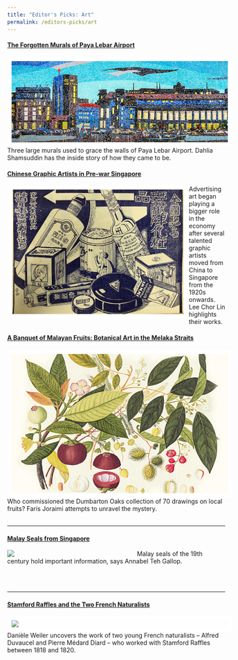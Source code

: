```yaml
---
title: "Editor's Picks: Art"
permalink: /editors-picks/art
---
```

#### [The Forgotten Murals of Paya Lebar Airport](https://biblioasia.nlb.gov.sg/vol-17/issue-2/jul-sep-2021/murals)
<img src=" /images/vol-17-issue-2/murals/Mural_Main2.jpg"  style="float:left; width:500px; height:auto;  border:10px solid #FFFFFF; class=responsive"> <style>
.responsive {max-width: 100%  height: auto;} </style> Three large murals used to grace the walls of Paya Lebar Airport. Dahlia Shamsuddin has the inside story of how they came to be.
<br>
#### [Chinese Graphic Artists in Pre-war Singapore](https://biblioasia.nlb.gov.sg/vol-17/issue-2/jul-sep-2021/chinese-artists)<br>
<img src="/images/vol-17-issue-2/chinesegraphic/ChineseGraphic_Main.jpg"  style="float:left; width:400px;height:auto; border:10px solid #FFFFFF" class="responsive"> Advertising art began playing a bigger role in the economy after several talented graphic artists moved from China to Singapore from the 1920s onwards. Lee Chor Lin highlights their works.
<br>
#### [A Banquet of Malayan Fruits: Botanical Art in the Melaka Straits](https://biblioasia.nlb.gov.sg/vol-17/issue-1/apr-jun-2021/malayan-fruits)
<img src="/images/Vol-17-issue-1/malayan-fruits/mangosteens.jpg" style="float:left; width:500px; height:auto; border:10px solid #FFFFFF">Who commissioned the Dumbarton Oaks collection of 70 drawings on local fruits? Faris Joraimi attempts to unravel the mystery.<br>
<br>

 <hr>

#### [Malay Seals from Singapore](https://biblioasia.nlb.gov.sg/vol-16/issue-1/apr-jun-2020/malay-seals)

<img src="/images/Vol-16-issue-1/malay-seals/sultan-ali.png" style="float:left; width:300px; height:auto;">	Malay seals of the 19th century hold important information, says Annabel Teh Gallop.<br>
<br>										

<br>
 <hr>																																																											
				
#### [Stamford Raffles and the Two French Naturalists](https://biblioasia.nlb.gov.sg/vol-16/issue-2/jul-sep-2020/raffles)
<img src= "/images/Vol-16-issue-2/raffles/storkk.jpg"  style="float:left; width:500px; height:auto; border:10px solid #FFFFFF">Danièle Weiler uncovers the work of two young French naturalists – Alfred Duvaucel and Pierre Médard Diard – who worked with Stamford Raffles between 1818 and 1820.